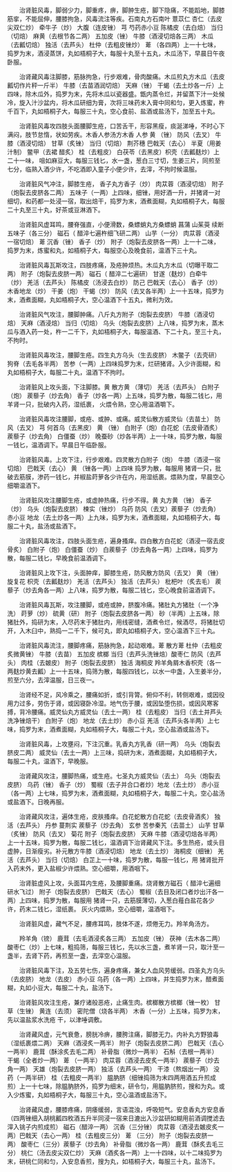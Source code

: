 <!-- { "loadSidebar": true } -->
　　治肾脏风毒，脚弱少力，脚重疼，痹，脚肿生疮，脚下隐痛，不能蹈地，脚膝筋挛，不能屈伸，腰膝拘急，风毒流注等疾。石南丸方石南叶 薏苡仁 杏仁（去皮尖双仁炒） 牵牛子（炒） 大腹（连皮锉） 芎 芍药赤小豆 陈橘皮（去白焙） 当归（切焙） 麻黄（去根节各二两） 五加皮（锉） 牛膝（酒浸切焙各三两） 木瓜（去瓤切焙） 独活（去芦头） 杜仲（去粗皮锉炒） 萆 （各四两）上一十七味，捣罗为末，酒浸蒸饼，丸如梧桐子大，每服十丸至十五丸，木瓜汤下，早晨日午夜卧服。

　　治肾藏风毒注脚膝，筋脉拘急，行步艰难，骨肉酸痛。木瓜煎丸方木瓜（去皮瓤切作片秤一斤半） 牛膝（去苗酒润切焙） 天麻（锉） 干蝎（去土炒各一斤）上四味，除木瓜外，捣罗为末，先将木瓜以瓷器盛。甑内蒸令烂，并留蒸下汁一处候冷，旋入汁沙盆内，将木瓜研细为膏，次将三味药末入膏中同和匀，更入炼蜜，杵千百下，丸如梧桐子大，每服三十丸，空心食前、盐酒或盐汤下，加至五十丸。

　　治肾脏风毒攻四肢头面腰脚生疮，口苦舌干，形容黑瘦，痰涎涕唾，不时心下满闷，肢节怠惰，状如劳疾。木香人参汤方木香 人参 黄 （锉） 防风（去叉） 牛膝（酒浸切焙） 甘草（炙锉） 当归（切焙） 荆芥穗 巴戟天（去心） 半夏（用姜汁制） 鳖甲（去裙 醋炙） 桂（去粗皮） 白茯苓（去黑皮）枳壳（去瓤麸炒）上二十一味， 咀如麻豆大，每服三钱匕，水一盏，葱白三寸切，生姜三片，同煎至七分，临熟入酒少许，不吃酒即入童子小便少许，去滓，不拘时候温服。

　　治肾脏风气冲注，脚膝生疮， 香子丸方香子（炒） 肉苁蓉（酒浸切焙） 附子（炮裂去皮脐各二两） 五味子（一两）上四味，细锉，用好酒一升，并猪肾一对细切，和药都一处浸一宿，取出焙干，捣罗为末，酒煮面糊，丸如梧桐子大，每服二十丸至三十丸，好茶或豆淋酒下。

　　治肾脏风虚耳鸣，腰脊强直，小便滑数，桑螵蛸丸方桑螵蛸 菖蒲 山茱萸 续断 五味子（各三分） 磁石（ 醋淬七遍杵细飞研二两） 山芋（一分） 肉苁蓉（酒浸一宿切焙） 萆 沉香（锉） 香子（炒） 附子（炮裂去皮脐各一两）上一十二味，捣罗为末，炼蜜和丸，如梧桐子大，每服空心及晚食前，温酒下三十丸。

　　治肾脏风毒瓦斯攻注，四肢疼痛，及疮肿烦热。木瓜丸方木瓜（切曝干取二两） 附子（炮裂去皮脐一两） 磁石（ 醋淬二七遍研） 甘遂（麸炒）白牵牛（炒） 羌活（去芦头） 陈橘皮（汤浸去白炒） 防己 巴戟天（去心） 香子（炒） 木香地龙（炒） 干姜（炮） 干蝎（炒） 防风（去叉各半两）上一十五味，捣罗为末，酒煮面糊，丸如梧桐子大，空心温酒下十五丸，微利为效。

　　治肾脏风气攻注，腰脚肿痛。八斤丸方附子（炮裂去皮脐） 牛膝（酒浸切焙） 天麻（酒浸焙） 当归（切焙） 乌头（炮裂去皮脐）上八味，捣罗为末，蒸木瓜与酒入药一处，杵一二千下，丸如梧桐子大，每服温酒、下二十丸，至三十丸，不拘时。

　　治肾脏风毒攻注，腰脚生疮。四生丸方乌头（生去皮脐） 木鳖子（去壳研） 狗脊（去毛各半两） 苦参（一两）上四味捣罗为末，烂研猪肾。入少许面糊，和丸如梧桐子大，每服二十丸，温酒下不拘时。

　　治肾脏风上攻头面，下注脚膝。黄 散方黄 （薄切） 羌活（去芦头） 白附子（炮） 蒺藜子（炒去角） 香子（炒各一两）上五味，捣罗为散，每服二钱匕，用羊肾一只，批破内入药，湿纸裹， 火煨令熟，空心用温酒嚼下。

　　治肾脏风毒攻注腰脚，或疮、或肿、或痛。威灵仙散方威灵仙（去苗土） 防风（去叉） 芎 何首乌（去黑皮） 黄 （锉） 白附子（炮）白花蛇（去皮骨酒炙） 蒺藜子（炒去角） 白僵蚕（炒） 晚蚕砂（炒各半两）上一十味，捣罗为散，每服一钱匕，温酒调下。早晨日午临卧服。

　　治肾脏风毒。上攻下注，行步艰难。四灵散方白附子（炮） 牛膝（酒浸一宿切焙） 巴戟天（去心） 黄 （锉各一两）上四味 捣罗为散，每服用 猪肾一只，批破去筋膜，渗药一钱匕，并椒盐莳萝各少许在内，用湿纸裹。煨熟为度，早晨空心细嚼温酒下。

　　治肾脏风攻注腰脚生疮，或虚肿热痛，行步不得。黄 丸方黄 （锉） 香子（炒） 乌头（炮裂去皮脐） 楝实（锉炒） 乌药 防风（去叉）蒺藜子（炒去角） 赤小豆 地龙（去土炒各一两）上九味，捣罗为末，酒煮面糊，丸如梧桐子大，每服二十丸，盐汤或盐酒下。

　　治肾脏风毒攻注，四肢头面生疮，遍身搔痒。四白散方白花蛇（酒浸一宿去皮骨炙） 白附子（炮） 白僵蚕（炒） 白蒺藜子（炒去角各一两）上四味，捣罗为散，每服二钱匕，早晚食前温酒调下。

　　治肾脏风上攻下注，头面肿痒，脚膝生疮，防风散方防风（去叉） 黄 （锉） 旋复花 枳壳（去瓤麸炒） 羌活（去芦头） 独活（去芦头） 枇杷叶（炙去毛） 蒺藜子（炒去角各一两）上八味，捣罗为散，每服二钱匕，空心晚食前温酒调下。

　　治肾脏风毒瓦斯，攻注腰脚，或疮或肿，脐腹冷痛。猪肚丸方猪肚（一个净洗） 莳萝（炒） 硫黄（研） 附子（炮裂去皮脐各一两） 砂（半两）上五味，除猪肚外，捣研为末，入尽药末于猪肚内，用线密缝，酒煮令烂，候酒尽，将猪肚切开，入木臼中，熟捣一二千下，候可丸，即丸如梧桐子大，空心温酒下三十丸。

　　治肾脏风毒流注，腰脚疼痛，筋脉拘急，起动艰难。萆 散方萆 杜仲（去粗皮炙微黄锉） 牛膝（去苗） 五加皮 槟榔 当归（去芦头洗锉焙）酸枣仁 防风（去芦头） 肉桂（去皴皮） 附子（炮裂去皮脐） 独活 海桐皮 羚羊角屑木香枳壳（各一两麸炒黄去瓤）上一十五味，捣筛为散，每服四钱匕，以水一中盏，入生姜半分，煎至六分，去滓温服，日三夜一。

　　治肾经不足，风冷乘之，腰痛如折，或引背膂。俯仰不利，转侧艰难，或因役用力过多，劳伤于肾，或因寝卧冷湿。地气伤于腰，或因坠堕伤损，或因风寒客搏，背冷腰痛。威灵仙丸方威灵仙（去土一两） 桂（去粗皮） 当归（去土并芦头洗净锉焙干） 白附子（炮） 地龙（去土炒） 赤小豆 羌活（去芦头各半两）上七味，捣罗为末，酒煮面糊，丸如梧桐子大，每服二十丸，空心盐酒或盐汤下。

　　治肾脏风毒，上攻壅闷，下注沉重。乳香丸方乳香（研一两） 乌头（炮裂去脐皮二两） 威灵仙（去土一两）上三味，捣研为末，酒煮面糊，丸如梧桐子大，每服二十丸，温酒下，早晚服。

　　治肾藏风攻注，腰脚热痛，或生疮。七圣丸方威灵仙（去土） 乌头（炮裂去皮脐） 乌药（锉） 香子（炒） 蜀椒（去子并合口者炒）地龙（去土炒） 赤小豆（各一两）上七味，捣罗为末，酒煮面糊，丸如梧桐子大，每服二十丸，空心盐汤或盐酒下。日晚再服。

　　治肾藏风攻注，遍体生疮，皮肤搔痒。白花蛇散方白花蛇（去皮骨酒炙） 独活（去芦头） 丹参 蔓荆实 蒺藜子（炒去角） 玄参 苦参秦艽（去苗土） 山芋 甘草（炙锉） 防风（去叉） 菊花 附子（炮裂去皮脐） 天麻 牛膝（酒浸切焙各半两）上一十五味，捣罗为散，每服二钱匕，温酒调下治肾藏风下注。多生热疮，或头目虚肿，日渐瘦劣。补元散方牛膝（酒浸切焙） 地龙（去土炒） 海桐皮（细锉） 羌活（去芦头） 当归（切焙） 白芷上一十味，捣罗为散，每服一钱匕，用 猪肾批开入药末外，更入盐椒少许煨熟。空心细嚼，用酒咽下。

　　治肾脏虚风上攻，头面耳内生疮，及腰脚重痛。烧肾散方磁石（ 醋淬七遍细研水飞过） 附子（炮裂去皮脐） 巴戟天（去心） 蜀椒（去目及闭口者炒出汗各一两）上四味，捣罗为散，每服用 猪肾一只，去筋膜薄切，入葱白薤白盐花各少许，药末二钱匕，湿纸裹。 灰火内煨熟，空心细嚼，温酒咽下。

　　治肾脏风虚，藏气不足，腰疼耳鸣，肢体不遂，烦倦无力。羚羊角汤方。

　　羚羊角（镑） 鹿茸（去毛酒浸炙各三两） 五加皮（锉） 茯神（去木各二两） 酸枣仁（炒）上七味，粗捣筛，每服三钱匕，先以水三盏，煮羊肾一只，取汁至一盏半，去肾下药，再煎至一盏，去滓空心温服。

　　治肾脏风毒下注，及五劳七伤，遍身疼痛，兼女人血风劳缓弱。四圣丸方乌头（去皮脐） 地龙（去皮） 赤小豆 乌药（各一两）上四味，并生捣罗为末，醋煮面糊，丸如小豆大，每服二十丸，盐汤下。

　　治肾脏风攻注生疮，兼疗诸般恶疮，止痛生肉。槟榔散方槟榔（锉一枚） 甘草（生锉） 黄连（去须） 密陀僧（烧各半两） 木香（一分）上五味，捣罗为末，先以温盐浆水洗疮 干，以津唾调敷。

　　治肾藏风虚，元气衰惫，膀胱冷痹，腰胯注痛，脚膝无力。内补丸方野狼毒（湿纸裹煨二两） 天麻（酒浸炙一两半） 附子（炮裂去皮脐二两） 巴戟天（去心一两半） 鹿茸（酥涂炙去毛二两） 补骨脂（微炒一两半） 石斛（去根一两半） 干蝎（全者炒一两） 萆 （一两半） 肉苁蓉（酒浸去皮炙一两半） 蒺藜子（炒去角一两） 天雄（炮裂去皮脐一两） 独活（去芦头一两） 干漆（熬烟出一两） 没药（一两半研） 桂（去粗皮一两半） 腽肭脐（细锉捣筛为末四两用酒五升煎成煎）上一十七味，除腽肭脐外，捣罗为细末，研令匀，用腽肭脐煎，搜和为丸。或入少炼蜜，丸如梧桐子大，每服三十丸，空心温酒或盐汤下。

　　治肾藏风虚，腰膝疼痛，阴痿缓弱，言语混浊，呼吸短气。安息香丸方安息香（四两锉细入胡桃瓤四枚酒五升半同浸一宿来日漉出入沙盆研如糊用前酒调搅滤去滓入铫子内煎成煎） 磁石（醋淬一两） 沉香（三分锉） 肉苁蓉（酒浸去皴皮炙一两）巴戟天（去心一两） 桂（去粗皮三分） 萆 （三分） 附子（炮裂去皮脐一两） 酸枣仁（三分）蒺藜子（炒去角） 补骨脂（微炒各一两） 鹿茸（酥炙去毛三分） 桃仁（汤去皮尖双仁炒） 天麻（酒炙各一两）上一十四味，以十二味捣罗为末，研桃仁同和匀，入安息香煎，搜为丸，如梧桐子大，每服三十丸，盐汤下。

